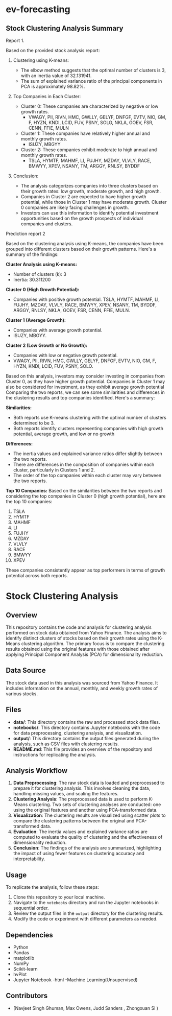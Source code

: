 # ev-forecasting      
## Stock Clustering Analysis Summary

Report 1.  

Based on the provided stock analysis report:

1. Clustering using K-means:
   - The elbow method suggests that the optimal number of clusters is 3, with an inertia value of 32.131941.
   - The sum of explained variance ratio of the principal components in PCA is approximately 98.82%.

2. Top Companies in Each Cluster:
   - Cluster 0: These companies are characterized by negative or low growth rates.
     - VWAGY, PII, RIVN, HMC, GWLLY, GELYF, DNFGF, EVTV, NIO, GM, F, HYZN, KNDI, LCID, FUV, PSNY, SOLO, NKLA, GOEV, FSR, CENN, FFIE, MULN
   - Cluster 1: These companies have relatively higher annual and monthly growth rates.
     - ISUZY, MBGYY
   - Cluster 2: These companies exhibit moderate to high annual and monthly growth rates.
     - TSLA, HYMTF, MAHMF, LI, FUJHY, MZDAY, VLVLY, RACE, BMWYY, XPEV, NSANY, TM, ARGGY, RNLSY, BYDDF

3. Conclusion:
   - The analysis categorizes companies into three clusters based on their growth rates: low growth, moderate growth, and high growth.
   - Companies in Cluster 2 are expected to have higher growth potential, while those in Cluster 1 may have moderate growth. Cluster 0 companies are likely facing challenges in growth.
   - Investors can use this information to identify potential investment opportunities based on the growth prospects of individual companies and clusters.


Prediction report 2

Based on the clustering analysis using K-means, the companies have been grouped into different clusters based on their growth patterns. Here's a summary of the findings:

**Cluster Analysis using K-means:**

- Number of clusters (k): 3
- Inertia: 30.311200

**Cluster 0 (High Growth Potential):**
- Companies with positive growth potential.
TSLA, HYMTF, MAHMF, LI, FUJHY, MZDAY, VLVLY, RACE, BMWYY, XPEV, NSANY, TM, BYDDF, ARGGY, RNLSY, NKLA, GOEV, FSR, CENN, FFIE, MULN.

**Cluster 1 (Average Growth):**
- Companies with average growth potential.
-  ISUZY, MBGYY.

**Cluster 2 (Low Growth or No Growth):**
- Companies with low or negative growth potential.
- VWAGY, PII, RIVN, HMC, GWLLY, GELYF, DNFGF, EVTV, NIO, GM, F, HYZN, KNDI, LCID, FUV, PSNY, SOLO.

Based on this analysis, investors may consider investing in companies from Cluster 0, as they have higher growth potential. Companies in Cluster 1 may also be considered for investment, as they exhibit average growth potential
Comparing the two reports, we can see some similarities and differences in the clustering results and top companies identified. Here's a summary:

**Similarities:**
- Both reports use K-means clustering with the optimal number of clusters determined to be 3.
- Both reports identify clusters representing companies with high growth potential, average growth, and low or no growth

**Differences:**
- The inertia values and explained variance ratios differ slightly between the two reports.
- There are differences in the composition of companies within each cluster, particularly in Clusters 1 and 2.
- The order of the top companies within each cluster may vary between the two reports.

**Top 10 Companies:**
Based on the similarities between the two reports and considering the top companies in Cluster 0 (high growth potential), here are the top 10 companies:

1. TSLA
2. HYMTF
3. MAHMF
4. LI
5. FUJHY
6. MZDAY
7. VLVLY
8. RACE
9. BMWYY
10. XPEV

These companies consistently appear as top performers in terms of growth potential across both reports.


# Stock Clustering Analysis

## Overview
This repository contains the code and analysis for clustering analysis performed on stock data obtained from Yahoo Finance. The analysis aims to identify distinct clusters of stocks based on their growth rates using the K-Means clustering algorithm. The primary focus is to compare the clustering results obtained using the original features with those obtained after applying Principal Component Analysis (PCA) for dimensionality reduction.

## Data Source
The stock data used in this analysis was sourced from Yahoo Finance. It includes information on the annual, monthly, and weekly growth rates of various stocks.

## Files
- **data/**: This directory contains the raw and processed stock data files.
- **notebooks/**: This directory contains Jupyter notebooks with the code for data preprocessing, clustering analysis, and visualization.
- **output/**: This directory contains the output files generated during the analysis, such as CSV files with clustering results.
- **README.md**: This file provides an overview of the repository and instructions for replicating the analysis.

## Analysis Workflow
1. **Data Preprocessing**: The raw stock data is loaded and preprocessed to prepare it for clustering analysis. This involves cleaning the data, handling missing values, and scaling the features.
2. **Clustering Analysis**: The preprocessed data is used to perform K-Means clustering. Two sets of clustering analyses are conducted: one using the original features and another using PCA-transformed data.
3. **Visualization**: The clustering results are visualized using scatter plots to compare the clustering patterns between the original and PCA-transformed data.
4. **Evaluation**: The inertia values and explained variance ratios are computed to evaluate the quality of clustering and the effectiveness of dimensionality reduction.
5. **Conclusion**: The findings of the analysis are summarized, highlighting the impact of using fewer features on clustering accuracy and interpretability.

## Usage
To replicate the analysis, follow these steps:
1. Clone this repository to your local machine.
2. Navigate to the `notebooks` directory and run the Jupyter notebooks in sequential order.
3. Review the output files in the `output` directory for the clustering results.
4. Modify the code or experiment with different parameters as needed.

## Dependencies
- Python
- Pandas
- matplotlib
- NumPy
- Scikit-learn
- hvPlot
- Jupyter Notebook
-html
  -Machine Learning(Unsupervised)
## Contributors
- [Navjeet Singh Ghuman,
Max Owens,
Judd Sanders ,
Zhongxuan Si
) 
